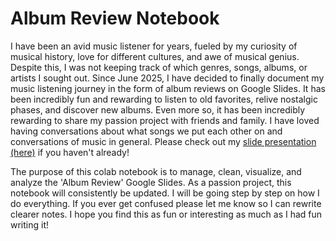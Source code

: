 # Album Review Notebook

I have been an avid music listener for years, fueled by my curiosity of musical history, love for different cultures, and awe of musical genius. Despite this, I was not keeping track of which genres, songs, albums, or artists I sought out. Since June 2025, I have decided to finally document my music listening journey in the form of album reviews on Google Slides. It has been incredibly fun and rewarding to listen to old favorites, relive nostalgic phases, and discover new albums. Even more so, it has been incredibly rewarding to share my passion project with friends and family. I have loved having conversations about what songs we put each other on and conversations of music in general. Please check out my [slide presentation (here)](https://docs.google.com/presentation/d/1-sit7RucDORoW2wk91QiWHLnOfyox87Op5ot0wf52d0/edit?usp=sharing) if you haven't already!

The purpose of this colab notebook is to manage, clean, visualize, and analyze the 'Album Review' Google Slides. As a passion project, this notebook will consistently be updated. I will be going step by step on how I do everything. If you ever get confused please let me know so I can rewrite clearer notes. I hope you find this as fun or interesting as much as I had fun writing it!
